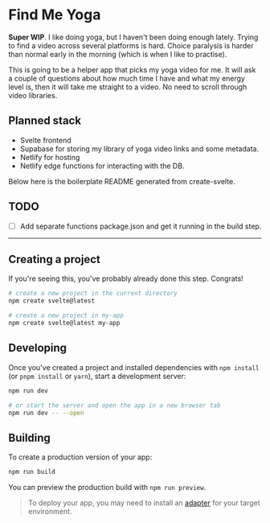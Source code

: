 # Find Me Yoga

**Super WIP**. I like doing yoga, but I haven't been doing enough lately. Trying to find a video across several platforms is hard. Choice paralysis is harder than normal early in the morning (which is when I like to practise).

This is going to be a helper app that picks my yoga video for me. It will ask a couple of questions about how much time I have and what my energy level is, then it will take me straight to a video. No need to scroll through video libraries.

## Planned stack

- Svelte frontend
- Supabase for storing my library of yoga video links and some metadata.
- Netlify for hosting
- Netlify edge functions for interacting with the DB.

Below here is the boilerplate README generated from create-svelte.

## TODO

- [ ] Add separate functions package.json and get it running in the build step.

----------------

## Creating a project

If you're seeing this, you've probably already done this step. Congrats!

```bash
# create a new project in the current directory
npm create svelte@latest

# create a new project in my-app
npm create svelte@latest my-app
```

## Developing

Once you've created a project and installed dependencies with `npm install` (or `pnpm install` or `yarn`), start a development server:

```bash
npm run dev

# or start the server and open the app in a new browser tab
npm run dev -- --open
```

## Building

To create a production version of your app:

```bash
npm run build
```

You can preview the production build with `npm run preview`.

> To deploy your app, you may need to install an [adapter](https://kit.svelte.dev/docs/adapters) for your target environment.
